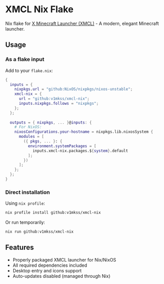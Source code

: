 # XMCL Nix Flake

Nix flake for [X Minecraft Launcher (XMCL)](https://github.com/Voxelum/x-minecraft-launcher) - A modern, elegant Minecraft launcher.

## Usage

### As a flake input

Add to your `flake.nix`:
```nix
{
  inputs = {
    nixpkgs.url = "github:NixOS/nixpkgs/nixos-unstable";
    xmcl-nix = {
      url = "github:v1mkss/xmcl-nix";
      inputs.nixpkgs.follows = "nixpkgs";
    };
  };
  
  outputs = { nixpkgs, ... }@inputs: {
    # For NixOS:
    nixosConfigurations.your-hostname = nixpkgs.lib.nixosSystem {
      modules = [
        ({ pkgs, ... }: {
          environment.systemPackages = [
            inputs.xmcl-nix.packages.${system}.default
          ];
        })
      ];
    };
  };
}
```

### Direct installation

Using `nix profile`:
```bash
nix profile install github:v1mkss/xmcl-nix
```

Or run temporarily:
```bash
nix run github:v1mkss/xmcl-nix
```

## Features

- Properly packaged XMCL launcher for Nix/NixOS
- All required dependencies included
- Desktop entry and icons support
- Auto-updates disabled (managed through Nix)